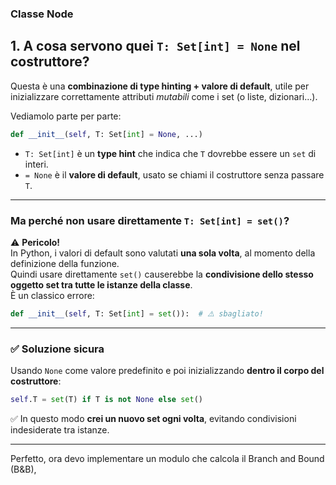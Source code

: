 ### Classe Node

## 1. A cosa servono quei `T: Set[int] = None` nel costruttore?

Questa è una **combinazione di type hinting + valore di default**, utile per inizializzare correttamente attributi *mutabili* come i set (o liste, dizionari...).

Vediamolo parte per parte:

```python
def __init__(self, T: Set[int] = None, ...)
```

- `T: Set[int]` è un **type hint** che indica che `T` dovrebbe essere un `set` di interi.
- `= None` è il **valore di default**, usato se chiami il costruttore senza passare `T`.

---

### Ma perché **non** usare direttamente `T: Set[int] = set()`?

⚠️ **Pericolo!**  
In Python, i valori di default sono valutati **una sola volta**, al momento della definizione della funzione.  
Quindi usare direttamente `set()` causerebbe la **condivisione dello stesso oggetto set tra tutte le istanze della classe**.  
È un classico errore:

```python
def __init__(self, T: Set[int] = set()):  # ⚠️ sbagliato!
```

---

### ✅ Soluzione sicura

Usando `None` come valore predefinito e poi inizializzando **dentro il corpo del costruttore**:

```python
self.T = set(T) if T is not None else set()
```

✅ In questo modo **crei un nuovo set ogni volta**, evitando condivisioni indesiderate tra istanze.

---



Perfetto, ora devo implementare un modulo che calcola il Branch and Bound (B&B), 